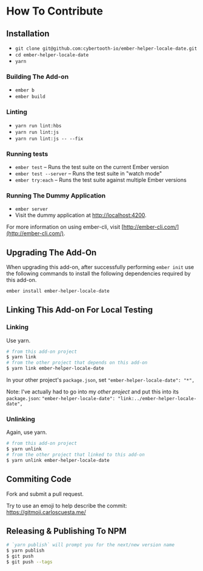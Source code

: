 # How To Contribute

## Installation

* `git clone git@github.com:cybertooth-io/ember-helper-locale-date.git`
* `cd ember-helper-locale-date`
* `yarn`

### Building The Add-on

* `ember b`
* `ember build`

### Linting

* `yarn run lint:hbs`
* `yarn run lint:js`
* `yarn run lint:js -- --fix`

### Running tests

* `ember test` – Runs the test suite on the current Ember version
* `ember test --server` – Runs the test suite in "watch mode"
* `ember try:each` – Runs the test suite against multiple Ember versions

### Running The Dummy Application

* `ember server`
* Visit the dummy application at [http://localhost:4200](http://localhost:4200).

For more information on using ember-cli, visit [http://ember-cli.com/](http://ember-cli.com/).

## Upgrading The Add-On

When upgrading this add-on, after successfully performing `ember init` use the following
commands to install the following dependencies required by this add-on.

```bash
ember install ember-helper-locale-date
```

## Linking This Add-on For Local Testing

### Linking

Use yarn.

```bash
# from this add-on project
$ yarn link
# from the other project that depends on this add-on
$ yarn link ember-helper-locale-date
```
In your other project's `package.json`, set `"ember-helper-locale-date": "*",`

Note: I've actually had to go into my _other project_ and put this into its `package.json`:
`"ember-helper-locale-date": "link:../ember-helper-locale-date",`

### Unlinking

Again, use yarn.

```bash
# from this add-on project
$ yarn unlink
# from the other project that linked to this add-on
$ yarn unlink ember-helper-locale-date
```

## Commiting Code

Fork and submit a pull request.

Try to use an emoji to help describe the commit: https://gitmoji.carloscuesta.me/

## Releasing & Publishing To NPM

```bash
# `yarn publish` will prompt you for the next/new version name
$ yarn publish
$ git push
$ git push --tags
```
